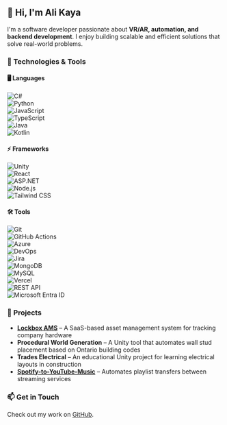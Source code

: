 ## 👋 Hi, I'm Ali Kaya  

I'm a software developer passionate about **VR/AR, automation, and backend development**. I enjoy building scalable and efficient solutions that solve real-world problems.  

### 🔧 Technologies & Tools  

#### 🖥️ Languages  
![C#](https://img.shields.io/badge/C%23-239120?style=for-the-badge&logo=c-sharp&logoColor=white)  
![Python](https://img.shields.io/badge/Python-3776AB?style=for-the-badge&logo=python&logoColor=white)  
![JavaScript](https://img.shields.io/badge/JavaScript-F7DF1E?style=for-the-badge&logo=javascript&logoColor=black)  
![TypeScript](https://img.shields.io/badge/TypeScript-3178C6?style=for-the-badge&logo=typescript&logoColor=white)  
![Java](https://img.shields.io/badge/Java-007396?style=for-the-badge&logo=java&logoColor=white)  
![Kotlin](https://img.shields.io/badge/Kotlin-0095D5?style=for-the-badge&logo=kotlin&logoColor=white)  

#### ⚡ Frameworks  
![Unity](https://img.shields.io/badge/Unity-100000?style=for-the-badge&logo=unity&logoColor=white)  
![React](https://img.shields.io/badge/React-20232A?style=for-the-badge&logo=react&logoColor=61DAFB)  
![ASP.NET](https://img.shields.io/badge/ASP.NET-5C2D91?style=for-the-badge&logo=.net&logoColor=white)  
![Node.js](https://img.shields.io/badge/Node.js-43853D?style=for-the-badge&logo=node.js&logoColor=white)  
![Tailwind CSS](https://img.shields.io/badge/Tailwind_CSS-38B2AC?style=for-the-badge&logo=tailwind-css&logoColor=white)  

#### 🛠️ Tools  
![Git](https://img.shields.io/badge/Git-F05032?style=for-the-badge&logo=git&logoColor=white)  
![GitHub Actions](https://img.shields.io/badge/GitHub_Actions-2088FF?style=for-the-badge&logo=github-actions&logoColor=white)  
![Azure](https://img.shields.io/badge/Azure-0078D4?style=for-the-badge&logo=microsoft-azure&logoColor=white)  
![DevOps](https://img.shields.io/badge/DevOps-4B0082?style=for-the-badge&logo=azure-devops&logoColor=white)  
![Jira](https://img.shields.io/badge/Jira-0052CC?style=for-the-badge&logo=jira&logoColor=white)  
![MongoDB](https://img.shields.io/badge/MongoDB-4EA94B?style=for-the-badge&logo=mongodb&logoColor=white)  
![MySQL](https://img.shields.io/badge/MySQL-4479A1?style=for-the-badge&logo=mysql&logoColor=white)  
![Vercel](https://img.shields.io/badge/Vercel-000000?style=for-the-badge&logo=vercel&logoColor=white)  
![REST API](https://img.shields.io/badge/REST-02569B?style=for-the-badge&logo=rest&logoColor=white)  
![Microsoft Entra ID](https://img.shields.io/badge/Microsoft%20Entra%20ID-0078D4?style=for-the-badge&logo=microsoft&logoColor=white)  

### 🚀 Projects  
- **[Lockbox AMS](https://github.com/Bandiggo)** – A SaaS-based asset management system for tracking company hardware  
- **Procedural World Generation** – A Unity tool that automates wall stud placement based on Ontario building codes  
- **Trades Electrical** – An educational Unity project for learning electrical layouts in construction  
- **[Spotify-to-YouTube-Music](https://github.com/Bandiggo/Spotify-to-Youtube-Music)** – Automates playlist transfers between streaming services  

### 📫 Get in Touch  
Check out my work on [GitHub](https://github.com/Bandiggo).  
